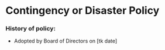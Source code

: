 # Contingency or Disaster Policy

### History of policy:

* Adopted by Board of Directors on \[tk date]
